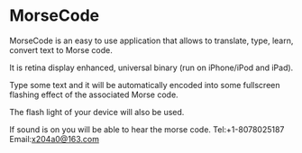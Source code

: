 # MorseCode
MorseCode is an easy to use application that allows to translate, type, learn, convert text to Morse code.

It is retina display enhanced, universal binary (run on iPhone/iPod and iPad).

Type some text and it will be automatically encoded into some fullscreen flashing effect of the associated Morse code.

The flash light of your device will also be used.

If sound is on you will be able to hear the morse code.
Tel:+1-8078025187
Email:x204a0@163.com
